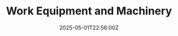 ---
title: Work Equipment and Machinery
linkTitle: Work Equipment and Machinery
date: '2025-05-01T22:56:00Z'
weight: 1
description: Policy outlines responsible management and use of work equipment and
  machinery, emphasizing sustainability, safety compliance, and regular maintenance
  to minimize environmental impact and ensure operational efficiency.
draft: false
ref: work-equipment-and-machinery
---